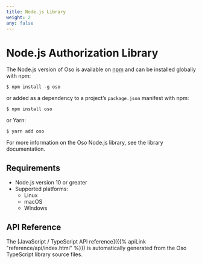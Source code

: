 ```yaml
---
title: Node.js Library
weight: 2
any: false
---
```


# Node.js Authorization Library

The Node.js version of Oso is available on
[npm](https://www.npmjs.com/package/oso) and can be installed globally with
npm:

```console
$ npm install -g oso
```

or added as a dependency to a project’s `package.json` manifest with npm:

```console
$ npm install oso
```

or Yarn:

```console
$ yarn add oso
```

For more information on the Oso Node.js library, see the library documentation.

## Requirements

* Node.js version 10 or greater
* Supported platforms:
  * Linux
  * macOS
  * Windows

## API Reference

The [JavaScript / TypeScript API reference]({{% apiLink
"reference/api/index.html" %}}) is automatically generated from the Oso
TypeScript library source files.
